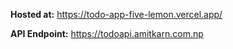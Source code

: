 
**Hosted at:** https://todo-app-five-lemon.vercel.app/

**API Endpoint:** https://todoapi.amitkarn.com.np
